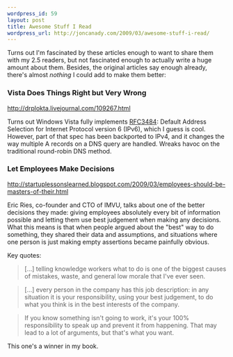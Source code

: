 ```yaml
--- 
wordpress_id: 59
layout: post
title: Awesome Stuff I Read
wordpress_url: http://joncanady.com/2009/03/awesome-stuff-i-read/
---
```

Turns out I'm fascinated by these articles enough to want to share them with my 2.5 readers, but not fascinated enough to actually write a huge amount about them.  Besides, the original articles say enough already, there's almost *nothing* I could add to make them better:

### Vista Does Things Right but Very Wrong

<http://drplokta.livejournal.com/109267.html>

Turns out Windows Vista fully implements [RFC3484](http://www.rfc-editor.org/rfc/rfc3484.txt): Default Address Selection for Internet Protocol version 6 (IPv6), which I guess is cool.  However, part of that spec has been backported to IPv4, and it changes the way multiple A records on a DNS query are handled.  Wreaks havoc on the traditional round-robin DNS method.

### Let Employees Make Decisions

<http://startuplessonslearned.blogspot.com/2009/03/employees-should-be-masters-of-their.html>

Eric Ries, co-founder and CTO of IMVU, talks about one of the better decisions they made: giving employees absolutely every bit of information possible and letting them use best judgement when making any decisions.  What this means is that when people argued about the "best" way to do something, they shared their data and assumptions, and situations where one person is just making empty assertions became painfully obvious.

Key quotes:

> [...] telling knowledge workers what to do is one of the biggest causes of mistakes, waste, and general low morale that I've ever seen.

> [...] every person in the company has this job description: in any situation it is your responsibility, using your best judgement, to do what you think is in the best interests of the company.

> If you know something isn't going to work, it's your 100% responsibility to speak up and prevent it from happening. That may lead to a lot of arguments, but that's what you want.

This one's a winner in my book.
